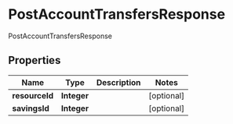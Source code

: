 

# PostAccountTransfersResponse

PostAccountTransfersResponse

## Properties

| Name | Type | Description | Notes |
|------------ | ------------- | ------------- | -------------|
|**resourceId** | **Integer** |  |  [optional] |
|**savingsId** | **Integer** |  |  [optional] |



